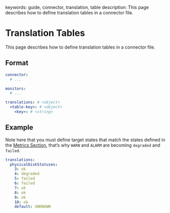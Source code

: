 keywords: guide, connector, translation, table
description: This page describes how to define translation tables in a connector file.

# Translation Tables

This page describes how to define translation tables in a connector file.

## Format

```yaml
connector:
  # ...

monitors:
  # ...

translations: # <object>
  <table-key>: # <object>
    <key>: # <string>
```

## Example
Note here that you must define target states that match the states defined in the [Metrics Section](metrics.md), that’s why `WARN` and `ALARM` are becoming `degraded` and `failed`.

```yaml
translations:
  physicalDiskStatuses:
    3: ok
    4: degraded
    5: failed
    6: failed
    7: ok
    8: ok
    9: ok
    10: ok
    default: UNKNOWN
```